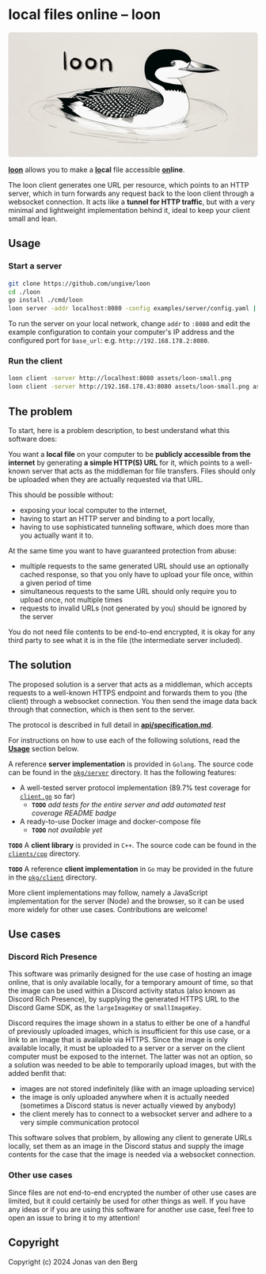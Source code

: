 # local files online &ndash; loon

![loon logo](./assets/loon-small.png)

**<ins>loon</ins>** allows you to make
a **<ins>lo</ins>cal** file
accessible **<ins>on</ins>line**.

The loon client generates one URL per resource,
which points to an HTTP server,
which in turn forwards any request back to the loon client
through a websocket connection.
It acts like a **tunnel for HTTP traffic**,
but with a very minimal and lightweight implementation behind it,
ideal to keep your client small and lean.

## Usage

### Start a server

```sh
git clone https://github.com/ungive/loon
cd ./loon
go install ./cmd/loon
loon server -addr localhost:8080 -config examples/server/config.yaml | hl -F
```

To run the server on your local network, change `addr` to `:8080`
and edit the example configuration
to contain your computer's IP address and the configured port for `base_url`:
e.g. `http://192.168.178.2:8080`.

### Run the client

```sh
loon client -server http://localhost:8080 assets/loon-small.png
loon client -server http://192.168.178.43:8080 assets/loon-small.png assets/loon-full.png
```

## The problem

To start, here is a problem description,
to best understand what this software does:

You want a **local file** on your computer
to be **publicly accessible from the internet**
by generating **a simple HTTP(S) URL** for it,
which points to a well-known server
that acts as the middleman for file transfers.
Files should only be uploaded
when they are actually requested via that URL.

This should be possible without:
- exposing your local computer to the internet,
- having to start an HTTP server and binding to a port locally,
- having to use sophisticated tunneling software,
  which does more than you actually want it to.

At the same time you want to have guaranteed protection from abuse:
- multiple requests to the same generated URL
  should use an optionally cached response,
  so that you only have to upload your file once,
  within a given period of time
- simultaneous requests to the same URL
  should only require you to upload once, not multiple times
- requests to invalid URLs (not generated by you)
  should be ignored by the server

You do not need file contents to be end-to-end encrypted,
it is okay for any third party to see what it is in the file
(the intermediate server included).

## The solution

The proposed solution is a server that acts as a middleman,
which accepts requests to a well-known HTTPS endpoint
and forwards them to you (the client) through a websocket connection.
You then send the image data back through that connection,
which is then sent to the server.

The protocol is described in full detail in
**[api/specification.md](./api/specification.md)**.

For instructions on how to use each of the following solutions,
read the [**Usage**](#usage) section below.

A reference **server implementation** is provided in `Golang`.
The source code can be found in the [`pkg/server`](./pkg/server) directory.
It has the following features:

- A well-tested server protocol implementation
  (89.7% test coverage for [`client.go`](./pkg/server/client.go) so far)
  - **`TODO`** *add tests for the entire server
    and add automated test coverage README badge*
- A ready-to-use Docker image and docker-compose file
  - **`TODO`** *not available yet*

**`TODO`** A **client library** is provided in `C++`.
The source code can be found in the [`clients/cpp`](./clients/cpp) directory.

**`TODO`** A reference **client implementation** in `Go`
may be provided in the future in the [`pkg/client`](./pkg/client) directory.

More client implementations may follow,
namely a JavaScript implementation for the server (Node)
and the browser, so it can be used more widely for other use cases.
Contributions are welcome!

## Use cases

### Discord Rich Presence

This software was primarily designed for the use case of
hosting an image online, that is only available locally,
for a temporary amount of time,
so that the image can be used within a Discord activity status
(also known as Discord Rich Presence),
by supplying the generated HTTPS URL to the Discord Game SDK,
as the `largeImageKey` or `smallImageKey`.

Discord requires the image shown in a status
to either be one of a handful of previously uploaded images,
which is insufficient for this use case,
or a link to an image that is available via HTTPS.
Since the image is only available locally, it must be uploaded to a server
or a server on the client computer must be exposed to the internet.
The latter was not an option, so a solution was needed
to be able to temporarily upload images,
but with the added benfit that:
- images are not stored indefinitely (like with an image uploading service)
- the image is only uploaded anywhere when it is actually needed
  (sometimes a Discord status is never actually viewed by anybody)
- the client merely has to connect to a websocket server
  and adhere to a very simple communication protocol

This software solves that problem,
by allowing any client to generate URLs locally,
set them as an image in the Discord status
and supply the image contents for the case that the image is needed
via a websocket connection.

### Other use cases

Since files are not end-to-end encrypted
the number of other use cases are limited,
but it could certainly be used for other things as well.
If you have any ideas or if you are using this software for another use case,
feel free to open an issue to bring it to my attention!

## Copyright

Copyright (c) 2024 Jonas van den Berg
